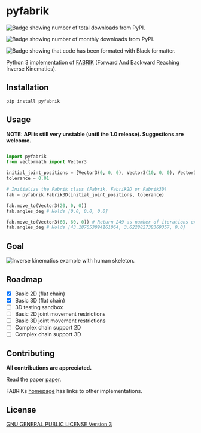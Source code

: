 # pyfabrik

![Badge showing number of total downloads from PyPI.](https://pepy.tech/badge/pyfabrik)

![Badge showing number of monthly downloads from PyPI.](https://pepy.tech/badge/pyfabrik/month)

![Badge showing that code has been formated with Black formatter.](https://img.shields.io/badge/code%20style-black-000000.svg)

Python 3 implementation of
[FABRIK](http://www.andreasaristidou.com/FABRIK.html) (Forward And
Backward Reaching Inverse Kinematics).
## Installation

    pip install pyfabrik

## Usage

**NOTE: API is still very unstable (until the 1.0 release). Suggestions are welcome.**

```python

import pyfabrik
from vectormath import Vector3

initial_joint_positions = [Vector3(0, 0, 0), Vector3(10, 0, 0), Vector3(20, 0, 0)]
tolerance = 0.01

# Initialize the Fabrik class (Fabrik, Fabrik2D or Fabrik3D)
fab = pyfabrik.Fabrik3D(initial_joint_positions, tolerance)

fab.move_to(Vector3(20, 0, 0))
fab.angles_deg # Holds [0.0, 0.0, 0.0]

fab.move_to(Vector3(60, 60, 0)) # Return 249 as number of iterations executed
fab.angles_deg # Holds [43.187653094161064, 3.622882738369357, 0.0]
```


## Goal
![Inverse kinematics example with human skeleton.](http://www.andreasaristidou.com/publications/images/FABRIC_gif_1.gif)

## Roadmap

- [x] Basic 2D (flat chain)
- [x] Basic 3D (flat chain)
- [ ] 3D testing sandbox
- [ ] Basic 2D joint movement restrictions
- [ ] Basic 3D joint movement restrictions
- [ ] Complex chain support 2D
- [ ] Complex chain support 3D

## Contributing

__All contributions are appreciated.__

Read the paper [paper](http://www.andreasaristidou.com/publications/papers/FABRIK.pdf).

FABRIKs [homepage](http://www.andreasaristidou.com/FABRIK.html) has links to other implementations.

## License
[GNU GENERAL PUBLIC LICENSE Version 3](./LICENSE)
